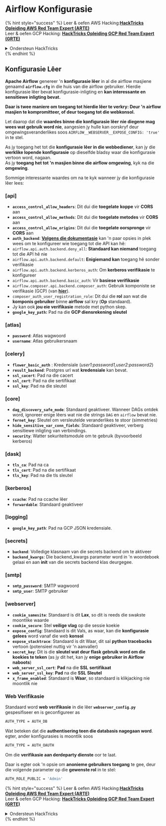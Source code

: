 # Airflow Konfigurasie

{% hint style="success" %}
Leer & oefen AWS Hacking:<img src="../../.gitbook/assets/image (1) (1) (1).png" alt="" data-size="line">[**HackTricks Opleiding AWS Red Team Expert (ARTE)**](https://training.hacktricks.xyz/courses/arte)<img src="../../.gitbook/assets/image (1) (1) (1).png" alt="" data-size="line">\
Leer & oefen GCP Hacking: <img src="../../.gitbook/assets/image (2).png" alt="" data-size="line">[**HackTricks Opleiding GCP Red Team Expert (GRTE)**<img src="../../.gitbook/assets/image (2).png" alt="" data-size="line">](https://training.hacktricks.xyz/courses/grte)

<details>

<summary>Ondersteun HackTricks</summary>

* Kyk na die [**subskripsie planne**](https://github.com/sponsors/carlospolop)!
* **Sluit aan by die** 💬 [**Discord groep**](https://discord.gg/hRep4RUj7f) of die [**telegram groep**](https://t.me/peass) of **volg** ons op **Twitter** 🐦 [**@hacktricks\_live**](https://twitter.com/hacktricks_live)**.**
* **Deel hacking truuks deur PRs in te dien na die** [**HackTricks**](https://github.com/carlospolop/hacktricks) en [**HackTricks Cloud**](https://github.com/carlospolop/hacktricks-cloud) github repos.

</details>
{% endhint %}

## Konfigurasie Lêer

**Apache Airflow** genereer 'n **konfigurasie lêer** in al die airflow masjiene genaamd **`airflow.cfg`** in die huis van die airflow gebruiker. Hierdie konfigurasie lêer bevat konfigurasie-inligting en **kan interessante en sensitiewe inligting bevat.**

**Daar is twee maniere om toegang tot hierdie lêer te verkry: Deur 'n airflow masjien te kompromitteer, of deur toegang tot die webkonsol.**

Let daarop dat die **waardes binne die konfigurasie lêer** **nie diegene mag wees wat gebruik word nie**, aangesien jy hulle kan oorskryf deur omgewingsveranderlikes soos `AIRFLOW__WEBSERVER__EXPOSE_CONFIG: 'true'` in te stel.

As jy toegang het tot die **konfigurasie lêer in die webbediener**, kan jy die **werklike lopende konfigurasie** op dieselfde bladsy waar die konfigurasie vertoon word, nagaan.\
As jy **toegang het tot 'n masjien binne die airflow omgewing**, kyk na die **omgewing**.

Sommige interessante waardes om na te kyk wanneer jy die konfigurasie lêer lees:

### \[api]

* **`access_control_allow_headers`**: Dit dui die **toegelate** **koppe** vir **CORS** aan
* **`access_control_allow_methods`**: Dit dui die **toegelate metodes** vir **CORS** aan
* **`access_control_allow_origins`**: Dit dui die **toegelate oorspronge** vir **CORS** aan
* **`auth_backend`**: [**Volgens die dokumentasie**](https://airflow.apache.org/docs/apache-airflow/stable/security/api.html) kan 'n paar opsies in plek wees om te konfigureer wie toegang tot die API kan hê:
* `airflow.api.auth.backend.deny_all`: **Standaard kan niemand** toegang tot die API hê nie
* `airflow.api.auth.backend.default`: **Enigiemand kan** toegang hê sonder verifikasie
* `airflow.api.auth.backend.kerberos_auth`: Om **kerberos verifikasie** te konfigureer
* `airflow.api.auth.backend.basic_auth`: Vir **basiese verifikasie**
* `airflow.composer.api.backend.composer_auth`: Gebruik komponiste se verifikasie (GCP) (van [**hier**](https://cloud.google.com/composer/docs/access-airflow-api)).
* `composer_auth_user_registration_role`: Dit dui die **rol** aan wat die **komponis gebruiker** binne **airflow** sal kry (**Op** standaard).
* Jy kan ook **jou eie verifikasie** metode met python skep.
* **`google_key_path`:** Pad na die **GCP diensrekening sleutel**

### **\[atlas]**

* **`password`**: Atlas wagwoord
* **`username`**: Atlas gebruikersnaam

### \[celery]

* **`flower_basic_auth`** : Kredensiale (_user1:password1,user2:password2_)
* **`result_backend`**: Postgres url wat **kredensiale** kan bevat.
* **`ssl_cacert`**: Pad na die cacert
* **`ssl_cert`**: Pad na die sertifikaat
* **`ssl_key`**: Pad na die sleutel

### \[core]

* **`dag_discovery_safe_mode`**: Standaard geaktiveer. Wanneer DAGs ontdek word, ignoreer enige lêers wat nie die strings `DAG` en `airflow` bevat nie.
* **`fernet_key`**: Sleutel om versleutelde veranderlikes te stoor (simmetries)
* **`hide_sensitive_var_conn_fields`**: Standaard geaktiveer, verberg sensitiewe inligting van verbindings.
* **`security`**: Watter sekuriteitsmodule om te gebruik (byvoorbeeld kerberos)

### \[dask]

* **`tls_ca`**: Pad na ca
* **`tls_cert`**: Pad na die sertifikaat
* **`tls_key`**: Pad na die tls sleutel

### \[kerberos]

* **`ccache`**: Pad na ccache lêer
* **`forwardable`**: Standaard geaktiveer

### \[logging]

* **`google_key_path`**: Pad na GCP JSON kredensiale.

### \[secrets]

* **`backend`**: Volledige klasnaam van die secrets backend om te aktiveer
* **`backend_kwargs`**: Die backend\_kwargs parameter word in 'n woordeboek gelaai en aan **init** van die secrets backend klas deurgegee.

### \[smtp]

* **`smtp_password`**: SMTP wagwoord
* **`smtp_user`**: SMTP gebruiker

### \[webserver]

* **`cookie_samesite`**: Standaard is dit **Lax**, so dit is reeds die swakste moontlike waarde
* **`cookie_secure`**: Stel **veilige vlag** op die sessie koekie
* **`expose_config`**: Standaard is dit Vals, as waar, kan die **konfigurasie** **gelees** word vanaf die web **konsol**
* **`expose_stacktrace`**: Standaard is dit Waar, dit sal **python tracebacks** vertoon (potensieel nuttig vir 'n aanvaller)
* **`secret_key`**: Dit is die **sleutel wat deur flask gebruik word om die koekies te teken** (as jy dit het, kan jy **enige gebruiker in Airflow naboots**)
* **`web_server_ssl_cert`**: **Pad** na die **SSL** **sertifikaat**
* **`web_server_ssl_key`**: **Pad** na die **SSL** **Sleutel**
* **`x_frame_enabled`**: Standaard is **Waar**, so standaard is klikjacking nie moontlik nie

### Web Verifikasie

Standaard word **web verifikasie** in die lêer **`webserver_config.py`** gespesifiseer en is geconfigureer as
```bash
AUTH_TYPE = AUTH_DB
```
Wat beteken dat die **authentisering teen die databasis nagegaan word**. egter, ander konfigurasies is moontlik soos
```bash
AUTH_TYPE = AUTH_OAUTH
```
Om die **verifikasie aan derdeparty dienste** oor te laat.

Daar is egter ook 'n opsie om **anonieme gebruikers toegang** te gee, deur die volgende parameter op die **gewenste rol** in te stel:
```bash
AUTH_ROLE_PUBLIC = 'Admin'
```
{% hint style="success" %}
Leer & oefen AWS Hacking:<img src="../../.gitbook/assets/image (1) (1) (1).png" alt="" data-size="line">[**HackTricks Opleiding AWS Red Team Expert (ARTE)**](https://training.hacktricks.xyz/courses/arte)<img src="../../.gitbook/assets/image (1) (1) (1).png" alt="" data-size="line">\
Leer & oefen GCP Hacking: <img src="../../.gitbook/assets/image (2).png" alt="" data-size="line">[**HackTricks Opleiding GCP Red Team Expert (GRTE)**<img src="../../.gitbook/assets/image (2).png" alt="" data-size="line">](https://training.hacktricks.xyz/courses/grte)

<details>

<summary>Ondersteun HackTricks</summary>

* Kyk na die [**subskripsie planne**](https://github.com/sponsors/carlospolop)!
* **Sluit aan by die** 💬 [**Discord groep**](https://discord.gg/hRep4RUj7f) of die [**telegram groep**](https://t.me/peass) of **volg** ons op **Twitter** 🐦 [**@hacktricks\_live**](https://twitter.com/hacktricks_live)**.**
* **Deel hacking truuks deur PRs in te dien na die** [**HackTricks**](https://github.com/carlospolop/hacktricks) en [**HackTricks Cloud**](https://github.com/carlospolop/hacktricks-cloud) github repos.

</details>
{% endhint %}
